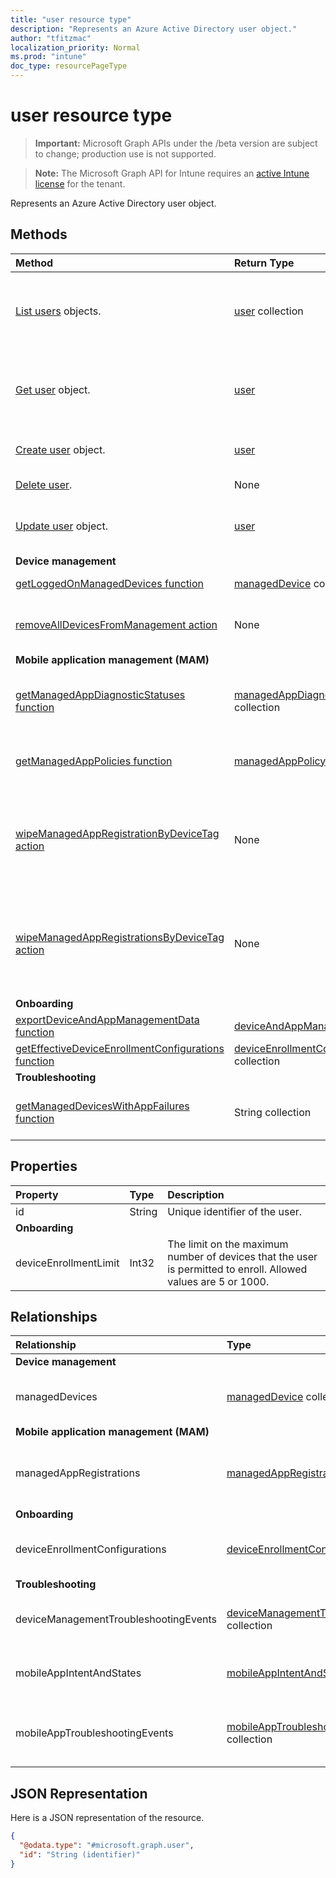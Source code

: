```yaml
---
title: "user resource type"
description: "Represents an Azure Active Directory user object."
author: "tfitzmac"
localization_priority: Normal
ms.prod: "intune"
doc_type: resourcePageType
---
```


# user resource type

> **Important:** Microsoft Graph APIs under the /beta version are subject to change; production use is not supported.

> **Note:** The Microsoft Graph API for Intune requires an [active Intune license](https://go.microsoft.com/fwlink/?linkid=839381) for the tenant.

Represents an Azure Active Directory user object.

## Methods
|Method|Return Type|Description|
|:---|:---|:---|
|[List users](../api/intune-shared-user-list.md) objects.|[user](../resources/intune-shared-user.md) collection|List properties and relationships of the [user](../resources/intune-shared-user.md) objects.|
|[Get user](../api/intune-shared-user-get.md) object.|[user](../resources/intune-shared-user.md)|Read properties and relationships of the [user](../resources/intune-shared-user.md) object.|
|[Create user](../api/intune-shared-user-create.md) object.|[user](../resources/intune-shared-user.md)|Create a new [user](../resources/intune-shared-user.md) object.|
|[Delete user](../api/intune-shared-user-delete.md).|None|Deletes a [user](../resources/intune-shared-user.md).|
|[Update user](../api/intune-shared-user-update.md) object.|[user](../resources/intune-shared-user.md)|Update the properties of a [user](../resources/intune-shared-user.md) object.|
|**Device management**|
|[getLoggedOnManagedDevices function](../api/intune-shared-user-getloggedonmanageddevices.md)|[managedDevice](../resources/intune-devices-manageddevice.md) collection|Not yet documented|
|[removeAllDevicesFromManagement action](../api/intune-shared-user-removealldevicesfrommanagement.md)|None|Retire all devices from management for this user|
|**Mobile application management (MAM)**|
|[getManagedAppDiagnosticStatuses function](../api/intune-shared-user-getmanagedappdiagnosticstatuses.md)|[managedAppDiagnosticStatus](../resources/intune-mam-managedappdiagnosticstatus.md) collection|Gets diagnostics validation status for a given user.|
|[getManagedAppPolicies function](../api/intune-shared-user-getmanagedapppolicies.md)|[managedAppPolicy](../resources/intune-mam-managedapppolicy.md) collection|Gets app restrictions for a given user.|
|[wipeManagedAppRegistrationByDeviceTag action](../api/intune-shared-user-wipemanagedappregistrationbydevicetag.md)|None|Issues a wipe operation on an app registration with specified device tag.|
|[wipeManagedAppRegistrationsByDeviceTag action](../api/intune-shared-user-wipemanagedappregistrationsbydevicetag.md)|None|Issues a wipe operation on an app registration with specified device tag.|
|**Onboarding**|
|[exportDeviceAndAppManagementData function](../api/intune-shared-user-exportdeviceandappmanagementdata.md)|[deviceAndAppManagementData](../resources/intune-onboarding-deviceandappmanagementdata.md)|Not yet documented|
|[getEffectiveDeviceEnrollmentConfigurations function](../api/intune-shared-user-geteffectivedeviceenrollmentconfigurations.md)|[deviceEnrollmentConfiguration](../resources/intune-onboarding-deviceenrollmentconfiguration.md) collection|Not yet documented|
|**Troubleshooting**|
|[getManagedDevicesWithAppFailures function](../api/intune-shared-user-getmanageddeviceswithappfailures.md)|String collection|Retrieves the list of devices with failed apps.|


## Properties
|Property|Type|Description|
|:---|:---|:---|
|id|String|Unique identifier of the user.|
|**Onboarding**|
|deviceEnrollmentLimit|Int32|The limit on the maximum number of devices that the user is permitted to enroll. Allowed values are 5 or 1000.|

## Relationships
|Relationship|Type|Description|
|:---|:---|:---|
|**Device management**|
|managedDevices|[managedDevice](../resources/intune-devices-manageddevice.md) collection|The managed devices associated with the user.|
|**Mobile application management (MAM)**|
|managedAppRegistrations|[managedAppRegistration](../resources/intune-mam-managedappregistration.md) collection|Zero or more managed app registrations that belong to the user.|
|**Onboarding**|
|deviceEnrollmentConfigurations|[deviceEnrollmentConfiguration](../resources/intune-onboarding-deviceenrollmentconfiguration.md) collection|Get enrollment configurations targeted to the user|
|**Troubleshooting**|
|deviceManagementTroubleshootingEvents|[deviceManagementTroubleshootingEvent](../resources/intune-troubleshooting-devicemanagementtroubleshootingevent.md) collection|The list of troubleshooting events for this user.|
|mobileAppIntentAndStates|[mobileAppIntentAndState](../resources/intune-troubleshooting-mobileappintentandstate.md) collection|The list of troubleshooting events for this user.|
|mobileAppTroubleshootingEvents|[mobileAppTroubleshootingEvent](../resources/intune-shared-mobileapptroubleshootingevent.md) collection|The list of mobile app troubleshooting events for this user.|

## JSON Representation
Here is a JSON representation of the resource.
<!-- {
  "blockType": "resource",
  "keyProperty": "id",
  "@odata.type": "microsoft.graph.user"
}
-->
``` json
{
  "@odata.type": "#microsoft.graph.user",
  "id": "String (identifier)"
}
```



